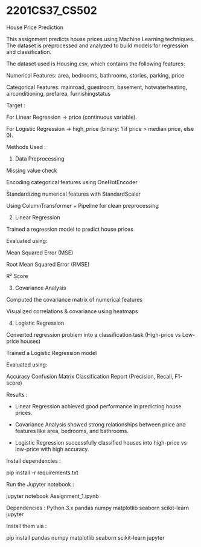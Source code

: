 # 2201CS37_CS502
House Price Prediction

This assignment predicts house prices using Machine Learning techniques. The dataset is preprocessed and analyzed to build models for regression and classification.

The dataset used is Housing.csv, which contains the following features:

Numerical Features: area, bedrooms, bathrooms, stories, parking, price

Categorical Features: mainroad, guestroom, basement, hotwaterheating, airconditioning, prefarea, furnishingstatus


Target :

For Linear Regression → price (continuous variable).

For Logistic Regression → high_price (binary: 1 if price > median price, else 0).


Methods Used :

1. Data Preprocessing

Missing value check

Encoding categorical features using OneHotEncoder

Standardizing numerical features with StandardScaler

Using ColumnTransformer + Pipeline for clean preprocessing

2. Linear Regression

Trained a regression model to predict house prices

Evaluated using:

Mean Squared Error (MSE)

Root Mean Squared Error (RMSE)

R² Score

3. Covariance Analysis

Computed the covariance matrix of numerical features

Visualized correlations & covariance using heatmaps

4. Logistic Regression

Converted regression problem into a classification task (High-price vs Low-price houses)

Trained a Logistic Regression model

Evaluated using:

Accuracy
Confusion Matrix
Classification Report (Precision, Recall, F1-score)


Results : 

- Linear Regression achieved good performance in predicting house prices.

- Covariance Analysis showed strong relationships between price and features like area, bedrooms, and bathrooms.

- Logistic Regression successfully classified houses into high-price vs low-price with high accuracy.


Install dependencies :

pip install -r requirements.txt


Run the Jupyter notebook :

jupyter notebook Assignment_1.ipynb


Dependencies : 
Python 3.x
pandas
numpy
matplotlib
seaborn
scikit-learn
jupyter


Install them via :

pip install pandas numpy matplotlib seaborn scikit-learn jupyter
